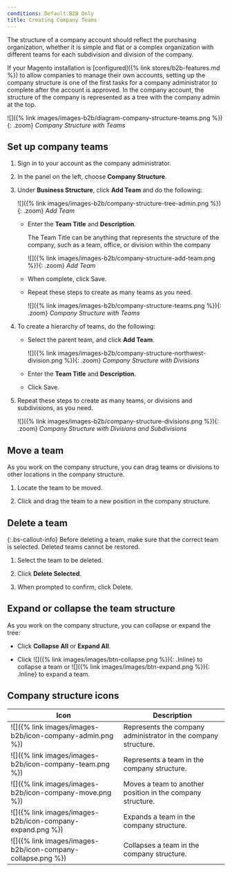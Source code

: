 ```yaml
---
conditions: Default.B2B Only
title: Creating Company Teams
---
```


The structure of a company account should reflect the purchasing organization, whether it is simple and flat or a complex organization with different teams for each subdivision and division of the company.

If your Magento installation is [configured]({% link stores/b2b-features.md %}) to allow companies to manage their own accounts, setting up the company structure is one of the first tasks for a company administrator to complete after the account is approved. In the company account, the structure of the company is represented as a tree with the company admin at the top.

![]({% link images/images-b2b/diagram-company-structure-teams.png %}){: .zoom}
_Company Structure with Teams_

## Set up company teams

1. Sign in to your account as the company administrator.

1. In the panel on the left, choose **Company Structure**.

1. Under **Business Structure**, click **Add Team** and do the following:

   ![]({% link images/images-b2b/company-structure-tree-admin.png %}){: .zoom}
   _Add Team_

   - Enter the **Team Title** and **Description**.

      The Team Title can be anything that represents the structure of the company, such as a team, office, or division within the company

      ![]({% link images/images-b2b/company-structure-add-team.png %}){: .zoom}
      _Add Team_

   - When complete, click <span class="btn">Save</span>.

   - Repeat these steps to create as many teams as you need.

      ![]({% link images/images-b2b/company-structure-teams.png %}){: .zoom}
      _Company Structure with Teams_

1. To create a hierarchy of teams, do the following:

   - Select the parent team, and click **Add Team**.

      ![]({% link images/images-b2b/company-structure-northwest-division.png %}){: .zoom}
      _Company Structure with Divisions_

   - Enter the **Team Title** and **Description**.

   - Click <span class="btn">Save</span>.

1. Repeat these steps to create as many teams, or divisions and subdivisions, as you need.

   ![]({% link images/images-b2b/company-structure-divisions.png %}){: .zoom}
   _Company Structure with Divisions and Subdivisions_

## Move a team

As you work on the company structure, you can drag teams or divisions to other locations in the company structure.

1. Locate the team to be moved.

1. Click and drag the team to a new position in the company structure.

## Delete a team

{:.bs-callout-info}
Before deleting a team, make sure that the correct team is selected. Deleted teams cannot be restored.

1. Select the team to be deleted.

1. Click **Delete Selected**.

1. When prompted to confirm, click <span class="btn">Delete</span>.

## Expand or collapse the team structure

As you work on the company structure, you can collapse or expand the tree:

- Click **Collapse All** or **Expand All**.

- Click ![]({% link images/images/btn-collapse.png %}){: .Inline} to collapse a team or ![]({% link images/images/btn-expand.png %}){: .Inline} to expand a team.

## Company structure icons

| Icon                                                                          | Description                                                    |
|-------------------------------------------------------------------------------|----------------------------------------------------------------|
| ![]({% link images/images-b2b/icon-company-admin.png %})    | Represents the company administrator in the company structure. |
| ![]({% link images/images-b2b/icon-company-team.png %})     | Represents a team in the company structure.                    |
| ![]({% link images/images-b2b/icon-company-move.png %})     | Moves a team to another position in the company structure.     |
| ![]({% link images/images-b2b/icon-company-expand.png %})   | Expands a team in the company structure.                       |
| ![]({% link images/images-b2b/icon-company-collapse.png %}) | Collapses a team in the company structure.                     |
